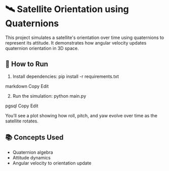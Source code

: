 # 🛰️ Satellite Orientation using Quaternions

This project simulates a satellite's orientation over time using quaternions to represent its attitude. It demonstrates how angular velocity updates quaternion orientation in 3D space.

## 🔧 How to Run

1. Install dependencies:
pip install -r requirements.txt

markdown
Copy
Edit

2. Run the simulation:
python main.py

pgsql
Copy
Edit

You’ll see a plot showing how roll, pitch, and yaw evolve over time as the satellite rotates.

## 📚 Concepts Used
- Quaternion algebra
- Attitude dynamics
- Angular velocity to orientation update